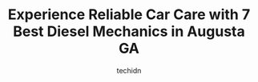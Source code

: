 ---
layout: ampstory
image: https://images.unsplash.com/photo-1596639410348-8470f7fa9f84?ixlib=rb-4.0.3&ixid=MnwxMjA3fDB8MHxwaG90by1wYWdlfHx8fGVufDB8fHx8&auto=format&fit=crop&w=640&h=853&q=80
author: techidn
featured: false
description: Discover the 7 best Diesel Mechanic in Augusta GA, USA and ensure your vehicle receives the highest quality of care. These trusted professionals are known for their skill, knowledge, and ded
title: Experience Reliable Car Care with 7 Best Diesel Mechanics in Augusta GA
cover:
   title: Experience Reliable Car Care with 7 Best Diesel Mechanics in Augusta GA
   subtitle: Rickpate
   background: https://images.unsplash.com/photo-1596639410348-8470f7fa9f84?ixlib=rb-4.0.3&ixid=MnwxMjA3fDB8MHxwaG90by1wYWdlfHx8fGVufDB8fHx8&auto=format&fit=crop&w=640&h=853&q=80

pages: 
 - layout: thirds
   top: <h1>#1 Matthews Motors - Truck & Trailer Repair</h1>
   bottom: "<p>The Matthews family and Bob Griffin are the most helpful and professional folks you would ever want to deal with.  They know their product, they will go the extra mile to</p>"
   background: https://www.knot35.com/toplist/wp-content/uploads/2023/06/best-diesel-mechanic-1-in-augusta-ga-1685834317.jpeg
   backgroundblur: true
 - layout: thirds
   top: <h1>#2 C & A Mobile Repair Service</h1>
   bottom: "<p>1711 Nixon Rd, Augusta, GA 30906, United States</p>"
   background: https://www.knot35.com/toplist/wp-content/uploads/2023/06/best-diesel-mechanic-2-in-augusta-ga-1685834318.jpeg
   cta:
      link: https://www.knot35.com/toplist/experience-reliable-car-care-with-7-best-diesel-mechanics-in-augusta-ga/
      text: Experience Reliable Car Care with 7 Best Diesel Mechanics in Augusta GA
 - layout: thirds
   top: <h1>#3 Elite Diesel of Augusta</h1>
   bottom: "<p>1231 Gordon Hwy, Augusta, GA 30901, United States</p>"
   background: https://www.knot35.com/toplist/wp-content/uploads/2023/06/best-diesel-mechanic-3-in-augusta-ga-1685834318.jpeg
   cta:
      link: https://www.knot35.com/toplist/experience-reliable-car-care-with-7-best-diesel-mechanics-in-augusta-ga/
      text: Experience Reliable Car Care with 7 Best Diesel Mechanics in Augusta GA
 - layout: thirds
   top: <h1>#4 O & C Diesel Fuel Injection</h1>
   bottom: "<p>3601 Cemetery Rd, Augusta, GA 30906, United States</p>"
   background: https://images.unsplash.com/photo-1561679660-d00ee1e0dc8e?ixlib=rb-4.0.3&ixid=MnwxMjA3fDB8MHxwaG90by1wYWdlfHx8fGVufDB8fHx8&auto=format&fit=crop&w=640&h=853&q=80
   cta:
      link: https://www.knot35.com/toplist/experience-reliable-car-care-with-7-best-diesel-mechanics-in-augusta-ga/
      text: Experience Reliable Car Care with 7 Best Diesel Mechanics in Augusta GA
 - layout: thirds
   top: <h1>#5 Jins Auto Repair</h1>
   bottom: "<p>2848 Deans Bridge Rd, Augusta, GA 30906, United States</p>"
   background: https://images.unsplash.com/photo-1618556658017-fd9c732d1360?ixlib=rb-4.0.3&ixid=MnwxMjA3fDB8MHxwaG90by1wYWdlfHx8fGVufDB8fHx8&auto=format&fit=crop&w=640&h=853&q=80
   cta:
      link: https://www.knot35.com/toplist/experience-reliable-car-care-with-7-best-diesel-mechanics-in-augusta-ga/
      text: Experience Reliable Car Care with 7 Best Diesel Mechanics in Augusta GA
 - layout: thirds
   top: <h1>#6 R & R Truck Repair Inc</h1>
   bottom: "<p>640 Twiggs St, Augusta, GA 30901, United States</p>"
   background: https://images.unsplash.com/photo-1510906594845-bc082582c8cc?ixlib=rb-4.0.3&ixid=MnwxMjA3fDB8MHxwaG90by1wYWdlfHx8fGVufDB8fHx8&auto=format&fit=crop&w=640&h=853&q=80
   cta:
      link: https://www.knot35.com/toplist/experience-reliable-car-care-with-7-best-diesel-mechanics-in-augusta-ga/
      text: Experience Reliable Car Care with 7 Best Diesel Mechanics in Augusta GA
 - layout: thirds
   top: <h1>#7 Adco Tech Services</h1>
   bottom: "<p>315 Hale St, Augusta, GA 30901, United States</p>"
   background: https://images.unsplash.com/photo-1534312527009-56c7016453e6?ixlib=rb-4.0.3&ixid=MnwxMjA3fDB8MHxwaG90by1wYWdlfHx8fGVufDB8fHx8&auto=format&fit=crop&w=640&h=853&q=80
   cta:
      link: https://www.knot35.com/toplist/experience-reliable-car-care-with-7-best-diesel-mechanics-in-augusta-ga/
      text: Experience Reliable Car Care with 7 Best Diesel Mechanics in Augusta GA
 - layout: thirds
   middle: Continue reading...
   background: https://images.unsplash.com/photo-1567360425618-1594206637d2?ixlib=rb-4.0.3&ixid=MnwxMjA3fDB8MHxwaG90by1wYWdlfHx8fGVufDB8fHx8&auto=format&fit=crop&w=640&h=853&q=80
   cta:
      link: https://www.knot35.com/toplist/experience-reliable-car-care-with-7-best-diesel-mechanics-in-augusta-ga/
      text: Experience Reliable Car Care with 7 Best Diesel Mechanics in Augusta GA
      
---